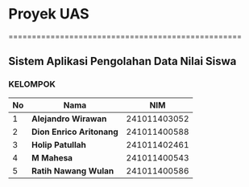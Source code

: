 # Proyek UAS

==================================================

## Sistem Aplikasi Pengolahan Data Nilai Siswa

### KELOMPOK

| No | Nama                    | NIM            |
|----|-------------------------|----------------|
| 1  | **Alejandro Wirawan**    | 241011403052  |
| 2  | **Dion Enrico Aritonang**| 241011400588  |
| 3  | **Holip Patullah**       | 241011402461  |
| 4  | **M Mahesa**             | 241011400543  |
| 5  | **Ratih Nawang Wulan**   | 241011400586  |
